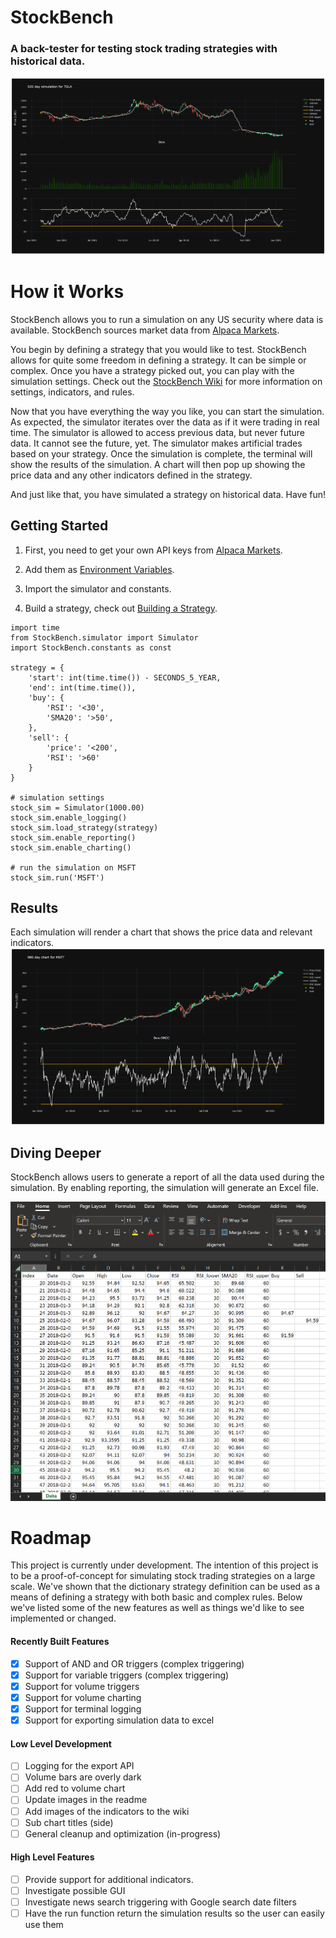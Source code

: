 # StockBench
### A back-tester for testing stock trading strategies with historical data.

![chart](https://github.com/jocon15/StockBench/blob/master/images/TSLA.png)

# How it Works
StockBench allows you to run a simulation on any US security where data is available. StockBench sources market data from [Alpaca Markets](https://alpaca.markets/).

You begin by defining a strategy that you would like to test. StockBench allows for quite some freedom in defining a strategy. It can be simple or complex. Once you have a strategy picked out, you can play with the simulation settings. Check out the [StockBench Wiki](https://github.com/jocon15/StockBench/wiki) for more information on settings, indicators, and rules.

Now that you have everything the way you like, you can start the simulation. As expected, the simulator iterates over the data as if it were trading in real time. The simulator is allowed to access previous data, but never future data. It cannot see the future, yet. The simulator makes artificial trades based on your strategy. Once the simulation is complete, the terminal will show the results of the simulation. A chart will then pop up showing the price data and any other indicators defined in the strategy.

And just like that, you have simulated a strategy on historical data. Have fun!

## Getting Started
1. First, you need to get your own API keys from [Alpaca Markets](https://alpaca.markets/).

2. Add them as [Environment Variables](https://github.com/jocon15/StockBench/wiki/Environment-Variables).

3. Import the simulator and constants.

4. Build a strategy, check out [Building a Strategy](https://github.com/jocon15/StockBench/wiki/Building-a-Strategy).

```
import time
from StockBench.simulator import Simulator
import StockBench.constants as const

strategy = {
    'start': int(time.time()) - SECONDS_5_YEAR,
    'end': int(time.time()),
    'buy': {
        'RSI': '<30',
        'SMA20': '>50',
    },
    'sell': {
        'price': '<200',
        'RSI': '>60'
    }
}

# simulation settings
stock_sim = Simulator(1000.00)
stock_sim.enable_logging()
stock_sim.load_strategy(strategy)
stock_sim.enable_reporting()
stock_sim.enable_charting()

# run the simulation on MSFT
stock_sim.run('MSFT')

```

## Results
Each simulation will render a chart that shows the price data and relevant indicators.
![chart](https://github.com/jocon15/StockBench/blob/master/images/MSFT.png)


## Diving Deeper
StockBench allows users to generate a report of all the data used during the simulation. By enabling reporting, the simulation will generate an Excel file.

![report](https://github.com/jocon15/StockBench/blob/master/images/excel.png)

# Roadmap
This project is currently under development. The intention of this project is to be a proof-of-concept for simulating stock trading strategies on a large scale. We've shown that the dictionary strategy definition can be used as a means of defining a strategy with both basic and complex rules. Below we've listed some of the new features as well as things we'd like to see implemented or changed.


#### Recently Built Features
- [x] Support of AND and OR triggers (complex triggering)
- [x] Support for variable triggers (complex triggering)
- [x] Support for volume triggers
- [x] Support for volume charting
- [x] Support for terminal logging
- [x] Support for exporting simulation data to excel

#### Low Level Development
- [ ] Logging for the export API
- [ ] Volume bars are overly dark
- [ ] Add red to volume chart
- [ ] Update images in the readme
- [ ] Add images of the indicators to the wiki
- [ ] Sub chart titles (side)
- [ ] General cleanup and optimization (in-progress)

#### High Level Features
- [ ] Provide support for additional indicators.
- [ ] Investigate possible GUI
- [ ] Investigate news search triggering with Google search date filters
- [ ] Have the run function return the simulation results so the user can easily use them
